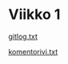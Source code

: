 # Viikko 1

[gitlog.txt](https://github.com/silmish/ot-harjoitustyo/blob/master/laskarit/viikko1/gitlog.txt)

[komentorivi.txt](https://github.com/silmish/ot-harjoitustyo/blob/master/laskarit/viikko1/komentorivi.txt)
